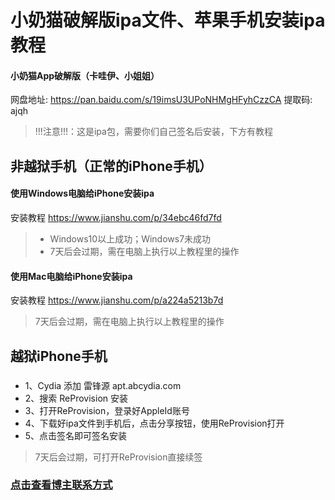 # 小奶猫破解版ipa文件、苹果手机安装ipa教程

#### 小奶猫App破解版（卡哇伊、小姐姐）
网盘地址: https://pan.baidu.com/s/19imsU3UPoNHMgHFyhCzzCA 提取码: ajqh
> !!!注意!!!：这是ipa包，需要你们自己签名后安装，下方有教程

## 非越狱手机（正常的iPhone手机）
#### 使用Windows电脑给iPhone安装ipa
安装教程 https://www.jianshu.com/p/34ebc46fd7fd

> * Windows10以上成功；Windows7未成功
> * 7天后会过期，需在电脑上执行以上教程里的操作

#### 使用Mac电脑给iPhone安装ipa
安装教程 https://www.jianshu.com/p/a224a5213b7d

> 7天后会过期，需在电脑上执行以上教程里的操作

## 越狱iPhone手机
### 
* 1、Cydia 添加 雷锋源 apt.abcydia.com
* 2、搜索 ReProvision 安装
* 3、打开ReProvision，登录好AppleId账号
* 4、下载好ipa文件到手机后，点击分享按钮，使用ReProvision打开
* 5、点击签名即可签名安装

> 7天后会过期，可打开ReProvision直接续签

### [点击查看博主联系方式](https://github.com/yy678/1/blob/master/README_DETAIL.md)
